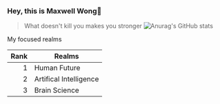 ### Hey, this is Maxwell Wong👋
> What doesn't kill you makes you stronger
![Anurag's GitHub stats](https://github-readme-stats.vercel.app/api?username=Maxwell-Wong&show_icons=true&theme=algolia)


<summary>My focused realms</summary>

| Rank | Realms    |
|-----:|-----------|
|     1| Human Future|
|     2| Artifical Intelligence          |
|     3| Brain Science       |



